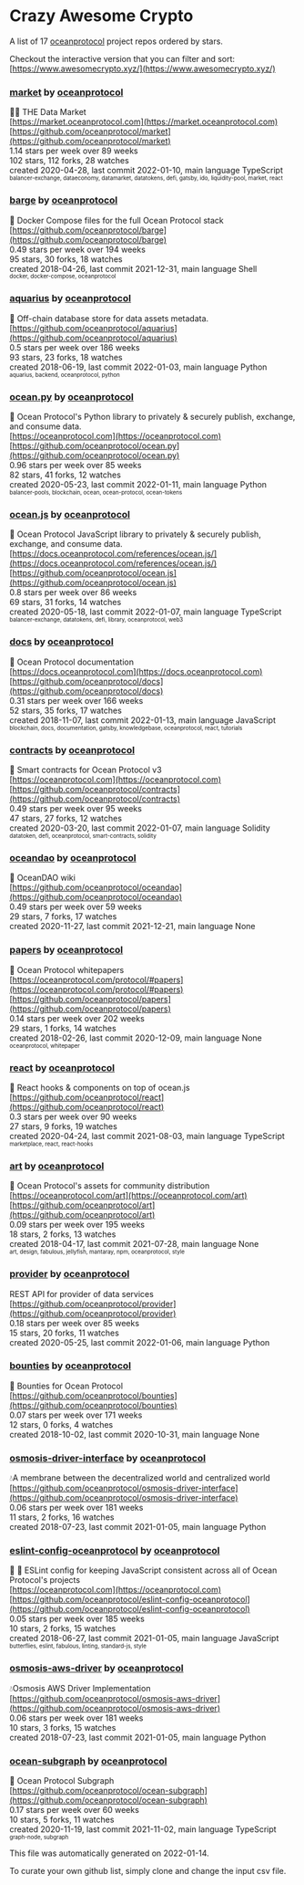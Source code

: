# Crazy Awesome Crypto
A list of 17 [oceanprotocol](https://github.com/oceanprotocol) project repos ordered by stars.  

Checkout the interactive version that you can filter and sort: 
[https://www.awesomecrypto.xyz/](https://www.awesomecrypto.xyz/)  


### [market](https://github.com/oceanprotocol/market) by [oceanprotocol](https://github.com/oceanprotocol)  
🧜‍♀️ THE Data Market  
[https://market.oceanprotocol.com](https://market.oceanprotocol.com)  
[https://github.com/oceanprotocol/market](https://github.com/oceanprotocol/market)  
1.14 stars per week over 89 weeks  
102 stars, 112 forks, 28 watches  
created 2020-04-28, last commit 2022-01-10, main language TypeScript  
<sub><sup>balancer-exchange, dataeconomy, datamarket, datatokens, defi, gatsby, ido, liquidity-pool, market, react</sup></sub>


### [barge](https://github.com/oceanprotocol/barge) by [oceanprotocol](https://github.com/oceanprotocol)  
🐳 Docker Compose files for the full Ocean Protocol stack  
[https://github.com/oceanprotocol/barge](https://github.com/oceanprotocol/barge)  
0.49 stars per week over 194 weeks  
95 stars, 30 forks, 18 watches  
created 2018-04-26, last commit 2021-12-31, main language Shell  
<sub><sup>docker, docker-compose, oceanprotocol</sup></sub>


### [aquarius](https://github.com/oceanprotocol/aquarius) by [oceanprotocol](https://github.com/oceanprotocol)  
🐋 Off-chain database store for data assets metadata.  
[https://github.com/oceanprotocol/aquarius](https://github.com/oceanprotocol/aquarius)  
0.5 stars per week over 186 weeks  
93 stars, 23 forks, 18 watches  
created 2018-06-19, last commit 2022-01-03, main language Python  
<sub><sup>aquarius, backend, oceanprotocol, python</sup></sub>


### [ocean.py](https://github.com/oceanprotocol/ocean.py) by [oceanprotocol](https://github.com/oceanprotocol)  
🦑 Ocean Protocol's Python library to privately & securely publish, exchange, and consume data.  
[https://oceanprotocol.com](https://oceanprotocol.com)  
[https://github.com/oceanprotocol/ocean.py](https://github.com/oceanprotocol/ocean.py)  
0.96 stars per week over 85 weeks  
82 stars, 41 forks, 12 watches  
created 2020-05-23, last commit 2022-01-11, main language Python  
<sub><sup>balancer-pools, blockchain, ocean, ocean-protocol, ocean-tokens</sup></sub>


### [ocean.js](https://github.com/oceanprotocol/ocean.js) by [oceanprotocol](https://github.com/oceanprotocol)  
🦑 Ocean Protocol JavaScript library to privately & securely publish, exchange, and consume data.  
[https://docs.oceanprotocol.com/references/ocean.js/](https://docs.oceanprotocol.com/references/ocean.js/)  
[https://github.com/oceanprotocol/ocean.js](https://github.com/oceanprotocol/ocean.js)  
0.8 stars per week over 86 weeks  
69 stars, 31 forks, 14 watches  
created 2020-05-18, last commit 2022-01-07, main language TypeScript  
<sub><sup>balancer-exchange, datatokens, defi, library, oceanprotocol, web3</sup></sub>


### [docs](https://github.com/oceanprotocol/docs) by [oceanprotocol](https://github.com/oceanprotocol)  
🐬 Ocean Protocol documentation  
[https://docs.oceanprotocol.com](https://docs.oceanprotocol.com)  
[https://github.com/oceanprotocol/docs](https://github.com/oceanprotocol/docs)  
0.31 stars per week over 166 weeks  
52 stars, 35 forks, 17 watches  
created 2018-11-07, last commit 2022-01-13, main language JavaScript  
<sub><sup>blockchain, docs, documentation, gatsby, knowledgebase, oceanprotocol, react, tutorials</sup></sub>


### [contracts](https://github.com/oceanprotocol/contracts) by [oceanprotocol](https://github.com/oceanprotocol)  
🐙 Smart contracts for Ocean Protocol v3  
[https://oceanprotocol.com](https://oceanprotocol.com)  
[https://github.com/oceanprotocol/contracts](https://github.com/oceanprotocol/contracts)  
0.49 stars per week over 95 weeks  
47 stars, 27 forks, 12 watches  
created 2020-03-20, last commit 2022-01-07, main language Solidity  
<sub><sup>datatoken, defi, oceanprotocol, smart-contracts, solidity</sup></sub>


### [oceandao](https://github.com/oceanprotocol/oceandao) by [oceanprotocol](https://github.com/oceanprotocol)  
🐡 OceanDAO wiki  
[https://github.com/oceanprotocol/oceandao](https://github.com/oceanprotocol/oceandao)  
0.49 stars per week over 59 weeks  
29 stars, 7 forks, 17 watches  
created 2020-11-27, last commit 2021-12-21, main language None  


### [papers](https://github.com/oceanprotocol/papers) by [oceanprotocol](https://github.com/oceanprotocol)  
🌊 Ocean Protocol whitepapers  
[https://oceanprotocol.com/protocol/#papers](https://oceanprotocol.com/protocol/#papers)  
[https://github.com/oceanprotocol/papers](https://github.com/oceanprotocol/papers)  
0.14 stars per week over 202 weeks  
29 stars, 1 forks, 14 watches  
created 2018-02-26, last commit 2020-12-09, main language None  
<sub><sup>oceanprotocol, whitepaper</sup></sub>


### [react](https://github.com/oceanprotocol/react) by [oceanprotocol](https://github.com/oceanprotocol)  
🎣 React hooks & components on top of ocean.js  
[https://github.com/oceanprotocol/react](https://github.com/oceanprotocol/react)  
0.3 stars per week over 90 weeks  
27 stars, 9 forks, 19 watches  
created 2020-04-24, last commit 2021-08-03, main language TypeScript  
<sub><sup>marketplace, react, react-hooks</sup></sub>


### [art](https://github.com/oceanprotocol/art) by [oceanprotocol](https://github.com/oceanprotocol)  
🐬 Ocean Protocol's assets for community distribution  
[https://oceanprotocol.com/art](https://oceanprotocol.com/art)  
[https://github.com/oceanprotocol/art](https://github.com/oceanprotocol/art)  
0.09 stars per week over 195 weeks  
18 stars, 2 forks, 13 watches  
created 2018-04-17, last commit 2021-07-28, main language None  
<sub><sup>art, design, fabulous, jellyfish, mantaray, npm, oceanprotocol, style</sup></sub>


### [provider](https://github.com/oceanprotocol/provider) by [oceanprotocol](https://github.com/oceanprotocol)  
REST API for provider of data services  
[https://github.com/oceanprotocol/provider](https://github.com/oceanprotocol/provider)  
0.18 stars per week over 85 weeks  
15 stars, 20 forks, 11 watches  
created 2020-05-25, last commit 2022-01-06, main language Python  


### [bounties](https://github.com/oceanprotocol/bounties) by [oceanprotocol](https://github.com/oceanprotocol)  
🎣 Bounties for Ocean Protocol  
[https://github.com/oceanprotocol/bounties](https://github.com/oceanprotocol/bounties)  
0.07 stars per week over 171 weeks  
12 stars, 0 forks, 4 watches  
created 2018-10-02, last commit 2020-10-31, main language None  


### [osmosis-driver-interface](https://github.com/oceanprotocol/osmosis-driver-interface) by [oceanprotocol](https://github.com/oceanprotocol)  
💧A membrane between the decentralized world and centralized world  
[https://github.com/oceanprotocol/osmosis-driver-interface](https://github.com/oceanprotocol/osmosis-driver-interface)  
0.06 stars per week over 181 weeks  
11 stars, 2 forks, 16 watches  
created 2018-07-23, last commit 2021-01-05, main language Python  


### [eslint-config-oceanprotocol](https://github.com/oceanprotocol/eslint-config-oceanprotocol) by [oceanprotocol](https://github.com/oceanprotocol)  
💅 🦋 ESLint config for keeping JavaScript consistent across all of Ocean Protocol's projects  
[https://oceanprotocol.com](https://oceanprotocol.com)  
[https://github.com/oceanprotocol/eslint-config-oceanprotocol](https://github.com/oceanprotocol/eslint-config-oceanprotocol)  
0.05 stars per week over 185 weeks  
10 stars, 2 forks, 15 watches  
created 2018-06-27, last commit 2021-01-05, main language JavaScript  
<sub><sup>butterflies, eslint, fabulous, linting, standard-js, style</sup></sub>


### [osmosis-aws-driver](https://github.com/oceanprotocol/osmosis-aws-driver) by [oceanprotocol](https://github.com/oceanprotocol)  
💧Osmosis AWS Driver Implementation  
[https://github.com/oceanprotocol/osmosis-aws-driver](https://github.com/oceanprotocol/osmosis-aws-driver)  
0.06 stars per week over 181 weeks  
10 stars, 3 forks, 15 watches  
created 2018-07-23, last commit 2021-01-05, main language Python  


### [ocean-subgraph](https://github.com/oceanprotocol/ocean-subgraph) by [oceanprotocol](https://github.com/oceanprotocol)  
🦀 Ocean Protocol Subgraph  
[https://github.com/oceanprotocol/ocean-subgraph](https://github.com/oceanprotocol/ocean-subgraph)  
0.17 stars per week over 60 weeks  
10 stars, 5 forks, 11 watches  
created 2020-11-19, last commit 2021-11-02, main language TypeScript  
<sub><sup>graph-node, subgraph</sup></sub>


This file was automatically generated on 2022-01-14.  

To curate your own github list, simply clone and change the input csv file.  